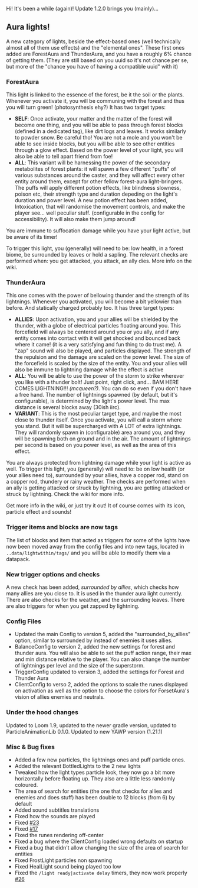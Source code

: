 Hi! It's been a while (again)! Update 1.2.0 brings you (mainly)...
## Aura lights!
A new category of lights, beside the effect-based ones (well technically almost all of them use effects) and the "elemental ones".
These first ones added are ForestAura and ThunderAura, and you have a roughly 6% chance of getting them. (They are still based on you uuid so it's not chance per se, but more of the "chance you have of having a compatible uuid" with it)

### ForestAura
This light is linked to the essence of the forest, be it the soil or the plants. Whenever you activate it, you will be communing with the forest and thus you will turn green! (photosynthesis ehy?)
It has two target types:
- **SELF**: Once activate, your matter and the matter of the forest will become one thing, and you will be able to pass through forest blocks (defined in a dedicated tag), like dirt logs and leaves. 
It works similarly to powder snow. Be careful tho! You are not a mole and you won't be able to see inside blocks, but you will be able to see other entities through a glow effect.
Based on the power level of your light, you will also be able to tell apart friend from foe!
- **ALL**: This variant will be harnessing the power of the secondary metabolites of forest plants: it will spawn a few different "puffs" of various substances around the caster, and they will affect every other entity around them,
except for other fellow forest-aura light-bringers. The puffs will apply different potion effects, like blindness slowness, poison etc, their strength type and duration depeding on the light's duration and power level. A new potion effect has been added,
Intoxication, that will randomise the movement controls, and make the player see... well peculiar stuff. (configurable in the config for accessibility). It will also make them jump around!

You are immune to suffocation damage while you have your light active, but be aware of its timer!

To trigger this light, you (generally) will need to be: low health, in a forest biome, be surrounded by leaves or hold a sapling.
The relevant checks are performed when: you get attacked, you attack, an ally dies. More info on the wiki.

### ThunderAura
This one comes with the power of bellowing thunder and the strength of its lightnings. Whenever you activated, you will become a bit yellowier than before. And statically charged probably too.
It has three target types:
- **ALLIES**: Upon activation, you and your allies will be shielded by the thunder, with a globe of electrical particles floating around you. This forcefield will
always be centered around you or you ally, and if any entity comes into contact with it will get shocked and bounced back where it came! (it is a very satisfying and fun thing to do trust me). 
A "zap" sound will also be played, and particles displayed. The strength of the repulsion and the damage are scaled on the power level. The size of the forcefield is scaled by the size of the entity.
You and your allies will also be immune to lightning damage while the effect is active
- **ALL**: You will be able to use the power of the storm to strike wherever you like with a thunder bolt! Just point, right click, and... BAM HERE COMES LIGHTNING!!! *(mcqueen?)*. You can do so even if you don't have a free hand.
The number of lightnings spawned (by default, but it's configurable), is determined by the light's power level. The max distance is several blocks away (30ish iirc).
- **VARIANT**: This is the most peculiar target type, and maybe the most close to thunder itself. Once you activate, you will call a storm where you stand.
But it will be supercharged with A LOT of extra lightnings. They will randomly spawn in (configurable) area around you, and they will be spawning both on ground and in the air.
The amount of lightnings per second is based on you power level, as well as the area of this effect. 

You are always protected from lightning damage while your light is active as well.
To trigger this light, you (generally) will need to: be on low health (or your allies need to), surrounded by your allies, have a copper rod, stand on a copper rod, thundery or rainy weather.
The checks are performed when an ally is getting attacked or struck by lightning, you are getting attacked or struck by lightning. Check the wiki for more info.

Get more info in the wiki, or just try it out! It of course comes with its icon, particle effect and sounds!

### Trigger items and blocks are now tags
The list of blocks and item that acted as triggers for some of the lights have now been moved away from the config files and into new tags, located in
`..data/lightwithin/tags/` and you will be able to modify them via a datapack. 

### New trigger options and checks
A new check has been added, _surrounded by allies_, which checks how many allies are you close to. It is used in the thunder aura light currently.
There are also checks for the weather, and the surrounding leaves. There are also triggers for when you get zapped by lightning.

### Config Files
- Updated the main Config to version 5, added the "surrounded_by_allies" option, similar to surrounded by instead of enemies it uses allies.
- BalanceConfig to version 2, added the new settings for forest and thunder aura. You will also be able to set the puff action range, their max and min distance relative to the player. 
You can also change the number of lightnings per level and the size of the superstorm.
- TriggerConfig updated to version 3, added the settings for Forest and Thunder Aura
- ClientConfig to verso 2, added the options to scale the runes displayed on activation as well as the option to choose the colors for ForsetAura's vision of allies enemies and neutrals.

### Under the hood changes
Updated to Loom 1.9, updated to the newer gradle version, updated to ParticleAnimationLib 0.1.0. Updated to new YAWP version (1.21.1)

### Misc & Bug fixes
- Added a few new particles, the lightnings ones and puff particle ones.
- Added the relevant BottledLights to the 2 new lights
- Tweaked how the light types particle look, they now go a bit more horizontally before floating up. They also are a little less randomly coloured.
- The area of search for entities (the one that checks for allies and enemies and does stuff) has been double to 12 blocks (from 6) by default
- Added sound subtitles translations
- Fixed how the sounds are played 
- Fixed [#23](https://github.com/Emafire003/LightWithin/issues/23)
- Fixed [#17](https://github.com/Emafire003/LightWithin/issues/17)
- Fixed the runes rendering off-center
- Fixed a bug where the ClientConfig loaded wrong defaults on startup
- Fixed a bug that didn't allow changing the size of the area of search for entities
- Fixed FrostLight particles non spawning
- Fixed HealLight sound being played too low
- Fixed the `/light ready|activate delay` timers, they now work properly [#26](https://github.com/Emafire003/LightWithin/issues/27)


